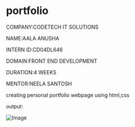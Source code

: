 # portfolio
COMPANY:CODETECH IT SOLUTIONS

NAME:AALA ANUSHA

INTERN ID:CD04DL646

DOMAIN:FRONT END DEVELOPMENT

DURATION:4 WEEKS

MENTOR:NEELA SANTOSH

creating personal portfolio webpage using html,css 

output:

![Image](https://github.com/user-attachments/assets/4cccf094-ed43-4fd8-b86d-51ffd05e38d1)


